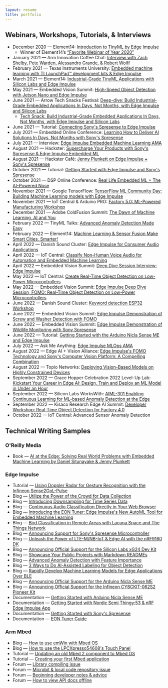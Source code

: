 ```yaml
---
layout: resume
title: portfolio
---
```


## Webinars, Workshops, Tutorials, & Interviews

* December 2020 — Element14: [Introduction to TinyML by Edge Impulse](https://www.element14.com/community/events/5674/l/introduction-to-tinyml-by-edge-impulse)
    * Winner of Element14’s [“Favorite Webinar of Year 2020”](https://www.element14.com/community/docs/DOC-96165/l/2020-year-in-review-awards-the-winners#webinar)
* January 2021 — Arm Innovation Coffee Chat: [Interview with Zach Shelby, Pete Warden, Alessandro Grande, & Robert Wolff](https://www.youtube.com/watch?v=eOF3NA0Me7Q)
* February 2021 — Texas Instruments University: [Embedded machine learning with TI LaunchPad™ development kits & Edge Impulse](https://event.on24.com/eventRegistration/EventLobbyServlet?target=reg20.jsp&mode=login&loginemail=o-loera%40ti.com&eventid=2996419&sessionid=1&key=30161E260D75AB000445DD4A5C855DEE&regTag=&V2=false&sourcepage=register)
* March 2021 — Element14: [Industrial-Grade TinyML Applications with Silicon Labs and Edge Impulse](https://www.element14.com/community/events/5761/l/thunderboard-workshop-industrial-grade-tinyml-applications-with-silicon-labs-and-edge-impulse)
* May 2021 — Embedded Vision Summit: [High-Speed Object Detection with Jetson Nano and Edge Impulse](https://www.youtube.com/watch?v=_T6h3Jmq2Yk)
* June 2021 — Arrow Tech Snacks Festival: [Deep-dive: Build Industrial-Grade Embedded Applications In Days, Not Months, with Edge Impulse and Silicon Labs](https://register.gotowebinar.com/register/4941644376358448396)
    * [Tech Snack: Build Industrial-Grade Embedded Applications In Days, Not Months, with Edge Impulse and Silicon Labs](https://register.gotowebinar.com/register/1871782622855797262)
* June 2021 — Tutorial: [Connecting Sony's Spresense to Edge Impulse](https://youtu.be/OI9AymVUU_4)
* July 2021 — Embedded Online Conference: [Learning How to Deliver AI Solutions In Days, Not Months with Sony's Spresense](http://www.embeddedonlineconference.com/workshop/Learning_how_to_Deliver_AI_Solution_In_Days_Not_Months)
* July 2021 — Interview: [Edge Impulse Embedded Machine Learning AMA](https://www.youtube.com/watch?v=_Ozui1kkOyo)
* August 2021 — Hackster: [Supercharge Your Products with Sony's Spresense & Edge Impulse Embedded ML](https://www.youtube.com/watch?v=ipPLZNkAI0Y)
* August 2021 — Hackster Café: [Jenny Plunkett on Edge Impulse + Sony's Spresense](https://www.youtube.com/watch?v=_MX_XjyYMcQ)
* October 2021 — Tutorial: [Getting Started with Edge Impulse and Sony's Spresense](https://youtu.be/2hOvUUhlngs)
* October 2021 — DSP Online Conference: [Real Life Embedded ML + The AI-Powered Nose](https://www.dsponlineconference.com/session/Real_Life_Embedded_ML_plus_The_AI_Powered_Nose)
* November 2021 — Google TensorFlow: [TensorFlow ML Community Day: Building Machine Learning models with Edge Impulse](https://www.youtube.com/watch?v=gw1E5JZTim0)
* November 2021 — IoT Central & Arduino PRO: [Factory 5.0: ML-Powered Manufacturing Workshop](https://register.gotowebinar.com/register/4284862102840899596?source=IoTCMC)
* December 2021 — Adobe ColdFusion Summit: [The Dawn of Machine Learning, AI and You](https://cfsummit.vconfex.com/event/adobe-coldfusion-summit-2021_/1290?redirect=1#category=6&module=28150)
* February 2022 — TinyML Talks: [Advanced Anomaly Detection Made Easy](https://forums.tinyml.org/t/tinyml-talks-on-february-15-2022-advanced-anomaly-detection-made-easy-by-jenny-plunkett/776)
* February 2022 — Element14: [Machine Learning & Sensor Fusion Make Smart Cities, Smarter!](https://community.element14.com/learn/events/c/e/1575)
* April 2022 — Danish Sound Cluster: [Edge Impulse for Consumer Audio Applications](https://danishsoundcluster.dk/edge-impulse-for-consumer-audio-applications/)
* April 2022 — IoT Central: [Classify Non-Human Voice Audio for Automation and Embedded Machine Learning](https://www.iotcentral.io/videos/classify-non-human-voice-audio-for-automation-and-embedded-ml)
* April 2022 — Embedded Vision Summit: [Deep Dive Session Interview: Edge Impulse](https://www.youtube.com/watch?v=S4JZ7rZSmIs)
* May 2022 — IoT Central: [Create Real-Time Object Detection on Low-Power Microcontrollers](https://www.iotcentral.io/videos/create-real-time-object-detection-on-low-power-microcontrollers)
* May 2022 — Embedded Vision Summit: [Edge Impulse Deep Dive Session, FOMO: Real-Time Object Detection on Low-Power Microcontrollers](https://embeddedvisionsummit.com/edge-impulse-deep-dive/)
* June 2022 — Danish Sound Cluster: [Keyword detection ESP32 Workshop](https://danishsoundcluster.dk/keyword-detection-esp32/)
* June 2022 — Embedded Vision Summit: [Edge Impulse Demonstration of Screw and Washer Detection with FOMO](https://www.edge-ai-vision.com/2022/09/edge-impulse-demonstration-of-screw-and-washer-detection-with-fomo/)
* June 2022 — Embedded Vision Summit: [Edge Impulse Demonstration of Wildlife Monitoring with Sony Spresense](https://www.edge-ai-vision.com/2022/09/edge-impulse-demonstration-of-wildlife-monitoring-with-sony-spresense/)
* June 2022 — Tutorial: [Getting Started with the Arduino Nicla Sense ME and Edge Impulse
](https://www.youtube.com/watch?v=dj-2T8DVtSg)
* July 2022 — Ask Me Anything: [Edge Impulse MLOps AMA](https://www.youtube.com/watch?v=ponZ2ahE3uQ)
* August 2022 — Edge AI + Vision Alliance: [Edge Impulse's FOMO Technology and Sony's Computer Vision Platform: A Compelling Combination](https://register.gotowebinar.com/register/5240104617063188491)
* August 2022 — Topio Networks: [Deploying Vision-Based Models on Highly Constrained Devices](https://www.topionetworks.com/events/62ed4424a20d485bb2dca42a)
* September 2022 — Grace Hopper Celebration 2022 Level-Up Lab: [Kickstart Your Career in Edge AI: Design, Train and Deploy an ML Model in Under an Hour](https://ghc.anitab.org/ghc-22-agenda/)
* September 2022 — Silicon Labs WorksWith: [AIML-301 Enabling Continuous Learning for ML-based Anomaly Detection at the Edge](https://workswith.silabs.com/agenda/session/896404)
* September 2022 — Kisaco Research Edge AI Summit: [Developer Workshop: Real-Time Object Detection for Factory 4.0](https://www.kisacoresearch.com/edge-ai-summit-2022-agenda#developer-workshop-real-time-object-detection-for-factory-40-%E2%80%93-free-by-application)
* October 2022 — IoT Central: Advanced Sensor Anomaly Detection

## Technical Writing Samples

### O'Reilly Media

* Book — [AI at the Edge: Solving Real World Problems with Embedded Machine Learning by Daniel Situnayake & Jenny Plunkett](https://www.oreilly.com/library/view/ai-at-the/9781098120191/)

### Edge Impulse

* Tutorial — [Using Doppler Radar for Gesture Recognition with the Infineon Sense2GoL-Pulse](https://www.edgeimpulse.com/blog/infineon-sense2gol-pulse)
* Blog — [Utilize the Power of the Crowd for Data Collection](https://www.edgeimpulse.com/blog/utilize-the-power-of-the-crowd-for-data-collection)
* Blog — [Introducing Downsampling for Time Series Data](https://www.edgeimpulse.com/blog/introducing-downsampling-for-time-series-data)
* Blog — [Continuous Audio Classification Directly in Your Web Browser](https://www.edgeimpulse.com/blog/continuous-audio-classification-directly-in-your-web-browser)
* Blog — [Introducing the EON Tuner: Edge Impulse's New AutoML Tool for Embedded Machine Learning](https://www.edgeimpulse.com/blog/introducing-the-eon-tuner-edge-impulses-new-automl-tool-for-embedded-machine-learning)
* Blog — [Bird Classification in Remote Areas with Lacuna Space and The Things Network](https://www.edgeimpulse.com/blog/bird-classification-lacuna-space)
* Blog — [Announcing Support for Sony's Spresense Microcontroller](https://www.edgeimpulse.com/blog/announcing-support-for-the-sony-spresense)
* Blog — [Unleash the Power of LTE-M/NB-IoT & Edge AI with the nRF9160 DK](https://www.edgeimpulse.com/blog/unleash-the-power-of-lte-mnb-iot-and-edge-ai-with-the-nrf9160-dk)
* Blog — [Announcing Official Support for the Silicon Labs xG24 Dev Kit](https://www.edgeimpulse.com/blog/announcing-official-support-for-the-silicon-labs-xg24-dev-kit)
* Blog — [Showcase Your Public Projects with Markdown READMEs](https://www.edgeimpulse.com/blog/showcase-your-public-projects-with-markdown-readmes)
* Blog — [Advanced Anomaly Detection with Feature Importance](https://www.edgeimpulse.com/blog/advanced-anomaly-detection-with-feature-importance)
* Blog — [3 Ways to Do AI-Assisted Labeling for Object Detection](https://www.edgeimpulse.com/blog/3-ways-to-do-ai-assisted-labeling-for-object-detection)
* Blog — [Rapidly Develop Machine Learning Models for Edge Applications Over BLE](https://www.edgeimpulse.com/blog/rapidly-develop-machine-learning-models-for-edge-applications-over-ble)
* Blog — [Announcing Official Support for the Arduino Nicla Sense ME](https://www.edgeimpulse.com/blog/announcing-official-support-for-the-arduino-nicla-sense-me)
* Blog — [Announcing Official Support for the Infineon CY8CKIT-062S2 Pioneer Kit](https://www.edgeimpulse.com/blog/announcing-official-support-for-the-infineon-cy8ckit-062s2-pioneer-kit)
* Documentation — [Getting Started with Arduino Nicla Sense ME](https://docs.edgeimpulse.com/docs/development-platforms/officially-supported-mcu-targets/arduino-nicla-sense-me)
* Documentation — [Getting Started with Nordic Semi Thingy:53 & nRF Edge Impulse App](https://docs.edgeimpulse.com/docs/development-platforms/officially-supported-mcu-targets/nordic-semi-thingy53)
* Documentation — [Getting Started with Sony's Spresense](https://docs.edgeimpulse.com/docs/sony-spresense)
* Documentation — [EON Tuner Guide](https://docs.edgeimpulse.com/docs/eon-tuner)

### Arm Mbed

* Blog — [How to use emWin with Mbed OS](https://os.mbed.com/blog/entry/How-to-use-emWin-with-Mbed-OS/)
* Blog — [How to use the LPCXpresso54608's Touch Panel](https://os.mbed.com/blog/entry/How-to-LPCXpresso54608-touch-panel/)
* Tutorial — [Updating an old Mbed 2 component to Mbed OS](https://os.mbed.com/users/jplunkett/notebook/updating-component-to-mbed-os/)
* Tutorial — [Creating your first Mbed application](https://os.mbed.com/users/jplunkett/notebook/first-mbed-application/)
* Forum — [Library compiling issue](https://os.mbed.com/questions/82191/mbed-http-compile-fail/)
* Forum — [Microbit & local code repository issue](https://os.mbed.com/questions/82107/How-do-I-manage-the-code-in-my-local-rep/)
* Forum — [Beginning developer notes & advice](https://os.mbed.com/questions/82092/How-to-get-led-to-blink-and-print-times-/)
* Forum — [How to view API docs offline](https://os.mbed.com/questions/81824/offline-API-document/)
